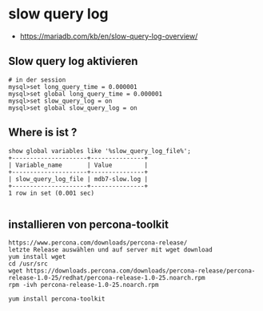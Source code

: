 # slow query log 

  * https://mariadb.com/kb/en/slow-query-log-overview/
  
## Slow query log aktivieren 

```
# in der session 
mysql>set long_query_time = 0.000001
mysql>set global long_query_time = 0.000001
mysql>set slow_query_log = on 
mysql>set global slow_query_log = on 

```

## Where is ist ? 

```
show global variables like '%slow_query_log_file%';
+---------------------+---------------+
| Variable_name       | Value         |
+---------------------+---------------+
| slow_query_log_file | mdb7-slow.log |
+---------------------+---------------+
1 row in set (0.001 sec)


```


## installieren von percona-toolkit 

```
https://www.percona.com/downloads/percona-release/
letzte Release auswählen und auf server mit wget download 
yum install wget 
cd /usr/src
wget https://downloads.percona.com/downloads/percona-release/percona-release-1.0-25/redhat/percona-release-1.0-25.noarch.rpm
rpm -ivh percona-release-1.0-25.noarch.rpm

yum install percona-toolkit 
```
